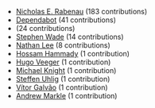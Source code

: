 * [Nicholas E. Rabenau](https://github.com/nerab) (183 contributions)
* [Dependabot](https://github.com/dependabot-bot) (41 contributions)
* [](https://github.com/apps/dependabot) (24 contributions)
* [Stephen Wade](https://github.com/stephenwade) (14 contributions)
* [Nathan Lee](https://github.com/X0nic) (8 contributions)
* [Hossam Hammady](https://github.com/hammady) (1 contribution)
* [Hugo Veeger](https://github.com/dkhgh) (1 contribution)
* [Michael Knight](https://github.com/miknight) (1 contribution)
* [Steffen Uhlig](https://github.com/suhlig) (1 contribution)
* [Vítor Galvão](https://github.com/vitorgalvao) (1 contribution)
* [Andrew Markle](https://github.com/andrewmarkle) (1 contribution)